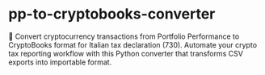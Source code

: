 # pp-to-cryptobooks-converter
🔄 Convert cryptocurrency transactions from Portfolio Performance to CryptoBooks format for Italian tax declaration (730). Automate your crypto tax reporting workflow with this Python converter that transforms CSV exports into importable format.
